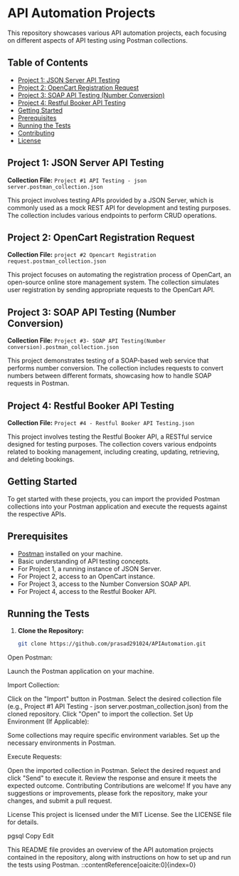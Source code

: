 # API Automation Projects

This repository showcases various API automation projects, each focusing on different aspects of API testing using Postman collections.

## Table of Contents

- [Project 1: JSON Server API Testing](#project-1-json-server-api-testing)
- [Project 2: OpenCart Registration Request](#project-2-opencart-registration-request)
- [Project 3: SOAP API Testing (Number Conversion)](#project-3-soap-api-testing-number-conversion)
- [Project 4: Restful Booker API Testing](#project-4-restful-booker-api-testing)
- [Getting Started](#getting-started)
- [Prerequisites](#prerequisites)
- [Running the Tests](#running-the-tests)
- [Contributing](#contributing)
- [License](#license)

## Project 1: JSON Server API Testing

**Collection File:** `Project #1 API Testing - json server.postman_collection.json`

This project involves testing APIs provided by a JSON Server, which is commonly used as a mock REST API for development and testing purposes. The collection includes various endpoints to perform CRUD operations.

## Project 2: OpenCart Registration Request

**Collection File:** `project #2 Opencart Registration request.postman_collection.json`

This project focuses on automating the registration process of OpenCart, an open-source online store management system. The collection simulates user registration by sending appropriate requests to the OpenCart API.

## Project 3: SOAP API Testing (Number Conversion)

**Collection File:** `Project #3- SOAP API Testing(Number conversion).postman_collection.json`

This project demonstrates testing of a SOAP-based web service that performs number conversion. The collection includes requests to convert numbers between different formats, showcasing how to handle SOAP requests in Postman.

## Project 4: Restful Booker API Testing

**Collection File:** `Project #4 - Restful Booker API Testing.json`

This project involves testing the Restful Booker API, a RESTful service designed for testing purposes. The collection covers various endpoints related to booking management, including creating, updating, retrieving, and deleting bookings.

## Getting Started

To get started with these projects, you can import the provided Postman collections into your Postman application and execute the requests against the respective APIs.

## Prerequisites

- [Postman](https://www.postman.com/downloads/) installed on your machine.
- Basic understanding of API testing concepts.
- For Project 1, a running instance of JSON Server.
- For Project 2, access to an OpenCart instance.
- For Project 3, access to the Number Conversion SOAP API.
- For Project 4, access to the Restful Booker API.

## Running the Tests

1. **Clone the Repository:**

   ```bash
   git clone https://github.com/prasad291024/APIAutomation.git
Open Postman:

Launch the Postman application on your machine.

Import Collection:

Click on the "Import" button in Postman.
Select the desired collection file (e.g., Project #1 API Testing - json server.postman_collection.json) from the cloned repository.
Click "Open" to import the collection.
Set Up Environment (If Applicable):

Some collections may require specific environment variables. Set up the necessary environments in Postman.

Execute Requests:

Open the imported collection in Postman.
Select the desired request and click "Send" to execute it.
Review the response and ensure it meets the expected outcome.
Contributing
Contributions are welcome! If you have any suggestions or improvements, please fork the repository, make your changes, and submit a pull request.

License
This project is licensed under the MIT License. See the LICENSE file for details.

pgsql
Copy
Edit

This README file provides an overview of the API automation projects contained in the repository, along with instructions on how to set up and run the tests using Postman.
::contentReference[oaicite:0]{index=0}
 






